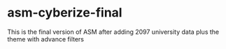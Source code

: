 # asm-cyberize-final
This is the final version of ASM after adding 2097 university data plus the theme with advance filters
